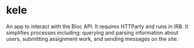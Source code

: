 # kele

An app to interact with the Bloc API. It requires HTTParty and runs in IRB. It simplifies processes including: 
querying and parsing information about users, submitting assignment work, and sending messages on the site.
